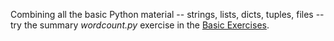 Combining all the basic Python material -- strings, lists, dicts, tuples, files -- try the summary *wordcount.py* exercise in the [Basic Exercises](https://developers.google.com/edu/python/exercises/basic).
